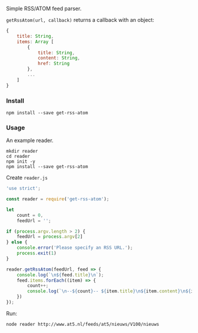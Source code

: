 Simple RSS/ATOM feed parser.

`getRssAtom(url, callback)` returns a callback with an object:

~~~javascript
{
    title: String,
    items: Array [
        {
            title: String,
            content: String,
            href: String
        },
        ...
    ]
}
~~~

### Install

~~~
npm install --save get-rss-atom
~~~

### Usage

An example reader.

~~~
mkdir reader
cd reader
npm init -y
npm install --save get-rss-atom
~~~

Create `reader.js`

~~~javascript
'use strict';

const reader = require('get-rss-atom');

let
    count = 0,
    feedUrl = '';

if (process.argv.length > 2) {
    feedUrl = process.argv[2]
} else {
    console.error('Please specify an RSS URL.');
    process.exit(1)
}

reader.getRssAtom(feedUrl, feed => {
    console.log(`\n${feed.title}\n`);
    feed.items.forEach((item) => {
        count++;
        console.log(`\n--${count}-- ${item.title}\n${item.content}\n${item.href}\n`)
    })
});
~~~

Run:

~~~
node reader http://www.at5.nl/feeds/at5/nieuws/V100/nieuws
~~~
